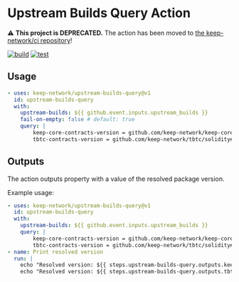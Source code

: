 # Upstream Builds Query Action

:warning: **This project is DEPRECATED.** The action has been moved to [the keep-network/ci repository](https://github.com/keep-network/ci/tree/main/actions/upstream-builds-query)!

[![build](https://github.com/keep-network/upstream-builds-query/actions/workflows/build.yml/badge.svg)](https://github.com/keep-network/upstream-builds-query/actions/workflows/build.yml)
[![test](https://github.com/keep-network/upstream-builds-query/actions/workflows/test.yml/badge.svg)](https://github.com/keep-network/upstream-builds-query/actions/workflows/test.yml)

<!-- TODO: Write documentation -->
## Usage

<!-- prettier-ignore-start -->
```yaml
- uses: keep-network/upstream-builds-query@v1
  id: upstream-builds-query
  with:
    upstream-builds: ${{ github.event.inputs.upstream_builds }}
    fail-on-empty: false # default: true
    query: |
        keep-core-contracts-version = github.com/keep-network/keep-core/solidity#version
        tbtc-contracts-version = github.com/keep-network/tbtc/solidity#version
```
<!-- prettier-ignore-end -->

## Outputs

The action outputs property with a value of the resolved package version.

Example usage:

```yaml
- uses: keep-network/upstream-builds-query@v1
  id: upstream-builds-query
  with:
    upstream-builds: ${{ github.event.inputs.upstream_builds }}
    query: |
        keep-core-contracts-version = github.com/keep-network/keep-core/solidity#version
        tbtc-contracts-version = github.com/keep-network/tbtc/solidity#version
- name: Print resolved version
  run: |
    echo "Resolved version: ${{ steps.upstream-builds-query.outputs.keep-core-contracts-version }}"
    echo "Resolved version: ${{ steps.upstream-builds-query.outputs.tbtc-contracts-version }}"
```
